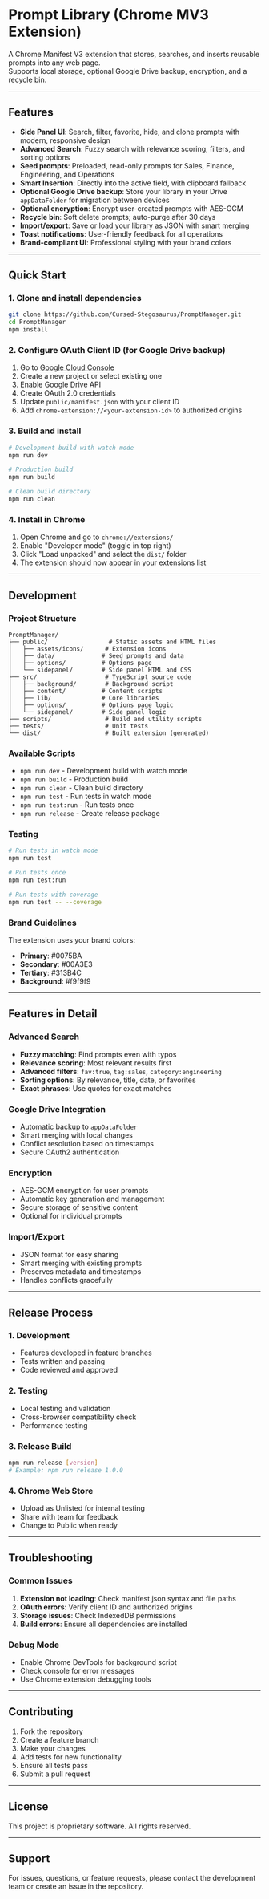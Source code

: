 # Prompt Library (Chrome MV3 Extension)

A Chrome Manifest V3 extension that stores, searches, and inserts reusable prompts into any web page.  
Supports local storage, optional Google Drive backup, encryption, and a recycle bin.

---

## Features
- **Side Panel UI**: Search, filter, favorite, hide, and clone prompts with modern, responsive design
- **Advanced Search**: Fuzzy search with relevance scoring, filters, and sorting options
- **Seed prompts**: Preloaded, read-only prompts for Sales, Finance, Engineering, and Operations
- **Smart Insertion**: Directly into the active field, with clipboard fallback
- **Optional Google Drive backup**: Store your library in your Drive `appDataFolder` for migration between devices
- **Optional encryption**: Encrypt user-created prompts with AES-GCM
- **Recycle bin**: Soft delete prompts; auto-purge after 30 days
- **Import/export**: Save or load your library as JSON with smart merging
- **Toast notifications**: User-friendly feedback for all operations
- **Brand-compliant UI**: Professional styling with your brand colors

---

## Quick Start

### 1. Clone and install dependencies
```bash
git clone https://github.com/Cursed-Stegosaurus/PromptManager.git
cd PromptManager
npm install
```

### 2. Configure OAuth Client ID (for Google Drive backup)
1. Go to [Google Cloud Console](https://console.cloud.google.com/)
2. Create a new project or select existing one
3. Enable Google Drive API
4. Create OAuth 2.0 credentials
5. Update `public/manifest.json` with your client ID
6. Add `chrome-extension://<your-extension-id>` to authorized origins

### 3. Build and install
```bash
# Development build with watch mode
npm run dev

# Production build
npm run build

# Clean build directory
npm run clean
```

### 4. Install in Chrome
1. Open Chrome and go to `chrome://extensions/`
2. Enable "Developer mode" (toggle in top right)
3. Click "Load unpacked" and select the `dist/` folder
4. The extension should now appear in your extensions list

---

## Development

### Project Structure
```
PromptManager/
├── public/                 # Static assets and HTML files
│   ├── assets/icons/      # Extension icons
│   ├── data/             # Seed prompts and data
│   ├── options/          # Options page
│   └── sidepanel/        # Side panel HTML and CSS
├── src/                   # TypeScript source code
│   ├── background/        # Background script
│   ├── content/          # Content scripts
│   ├── lib/              # Core libraries
│   ├── options/          # Options page logic
│   └── sidepanel/        # Side panel logic
├── scripts/               # Build and utility scripts
├── tests/                 # Unit tests
└── dist/                  # Built extension (generated)
```

### Available Scripts
- `npm run dev` - Development build with watch mode
- `npm run build` - Production build
- `npm run clean` - Clean build directory
- `npm run test` - Run tests in watch mode
- `npm run test:run` - Run tests once
- `npm run release` - Create release package

### Testing
```bash
# Run tests in watch mode
npm run test

# Run tests once
npm run test:run

# Run tests with coverage
npm run test -- --coverage
```

### Brand Guidelines
The extension uses your brand colors:
- **Primary**: #0075BA
- **Secondary**: #00A3E3  
- **Tertiary**: #313B4C
- **Background**: #f9f9f9

---

## Features in Detail

### Advanced Search
- **Fuzzy matching**: Find prompts even with typos
- **Relevance scoring**: Most relevant results first
- **Advanced filters**: `fav:true`, `tag:sales`, `category:engineering`
- **Sorting options**: By relevance, title, date, or favorites
- **Exact phrases**: Use quotes for exact matches

### Google Drive Integration
- Automatic backup to `appDataFolder`
- Smart merging with local changes
- Conflict resolution based on timestamps
- Secure OAuth2 authentication

### Encryption
- AES-GCM encryption for user prompts
- Automatic key generation and management
- Secure storage of sensitive content
- Optional for individual prompts

### Import/Export
- JSON format for easy sharing
- Smart merging with existing prompts
- Preserves metadata and timestamps
- Handles conflicts gracefully

---

## Release Process

### 1. Development
- Features developed in feature branches
- Tests written and passing
- Code reviewed and approved

### 2. Testing
- Local testing and validation
- Cross-browser compatibility check
- Performance testing

### 3. Release Build
```bash
npm run release [version]
# Example: npm run release 1.0.0
```

### 4. Chrome Web Store
- Upload as Unlisted for internal testing
- Share with team for feedback
- Change to Public when ready

---

## Troubleshooting

### Common Issues
1. **Extension not loading**: Check manifest.json syntax and file paths
2. **OAuth errors**: Verify client ID and authorized origins
3. **Storage issues**: Check IndexedDB permissions
4. **Build errors**: Ensure all dependencies are installed

### Debug Mode
- Enable Chrome DevTools for background script
- Check console for error messages
- Use Chrome extension debugging tools

---

## Contributing

1. Fork the repository
2. Create a feature branch
3. Make your changes
4. Add tests for new functionality
5. Ensure all tests pass
6. Submit a pull request

---

## License

This project is proprietary software. All rights reserved.

---

## Support

For issues, questions, or feature requests, please contact the development team or create an issue in the repository.
